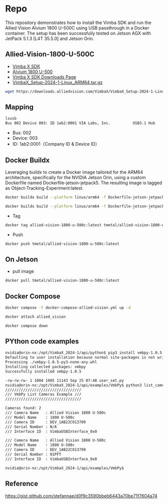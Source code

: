# Repo
This repository demonstrates how to install the Vimba SDK and run the Allied Vision Alvium 1800 U-500C using USB passthrough in a Docker container. The setup has been successfully tested on Jetson AGX with JetPack 5.1.3 [L4T 35.5.0] and Jetson Orin.
## Allied-Vision-1800-U-500C
* [Vimba X SDK](https://www.alliedvision.com/en/products/software/vimba-x-sdk/)  
* [Alvium 1800 U-500](https://www.alliedvision.com/en/products/alvium-configurator/alvium-1800-u/500/)
* [Vimba X SDK Downloads Page](https://www.alliedvision.com/en/products/software/vimba-x-sdk/#c13326)  
* [VimbaX_Setup-2024-1-Linux_ARM64.tar.gz](https://downloads.alliedvision.com/VimbaX/VimbaX_Setup-2024-1-Linux_ARM64.tar.gz)

```bash
wget https://downloads.alliedvision.com/VimbaX/VimbaX_Setup-2024-1-Linux_ARM64.tar.gz
```

## Mapping
```bash
lsusb
Bus 002 Device 003: ID 1ab2:0001 VIA Labs, Inc.          USB3.1 Hub
```

* Bus: 002
* Device: 003
* ID: 1ab2:0001（Company ID & Device ID）

## Docker Buildx
Leveraging buildx to create a Docker image tailored for the ARM64 architecture, specifically for the NVIDIA Jetson Orin, using a custom Dockerfile named Dockerfile-jetson-jetpack5. The resulting image is tagged as Object-Tracking-Experiment:latest.
```bash
docker buildx build --platform linux/arm64 -f Dockerfile-jetson-jetpack5 -t allied-vision-1800-u-500c:latest .
```
```bash
docker buildx build --platform linux/arm64 -f Dockerfile-jetson-jetpack5 -t allied-vision-1800-u-500c:latest .
```

* Tag

```bash
docker tag allied-vision-1800-u-500c:latest tmetal/allied-vision-1800-u-500c:latest
```
* Push

```bash
docker push tmetal/allied-vision-1800-u-500c:latest
```

## On Jetson 
* pull image 
```bash
docker pull tmetal/allied-vision-1800-u-500c:latest
```

## Docker Compose
```bash
docker compose -f docker-compose-allied-vision.yml up -d
```
```bash
docker attach allied_vision
```
```bash
docker compose down
```

## PYthon code examples
```bash
nvidia@orin-nx:/opt/VimbaX_2024-1/api/python$ pip3 install vmbpy-1.0.5-py3-none-any.whl
Defaulting to user installation because normal site-packages is not writeable
Processing ./vmbpy-1.0.5-py3-none-any.whl
Installing collected packages: vmbpy
Successfully installed vmbpy-1.0.5

```
```bash
-rw-rw-rw- 1 1004 1005 11143 Sep 25 07:48 user_set.py
nvidia@orin-nx:/opt/VimbaX_2024-1/api/examples/VmbPy$ python3 list_cameras.py
//////////////////////////////////
/// VmbPy List Cameras Example ///
//////////////////////////////////

Cameras found: 2
/// Camera Name   : Allied Vision 1800 U-500c
/// Model Name    : 1800 U-500c
/// Camera ID     : DEV_1AB22C013709
/// Serial Number : N/A
/// Interface ID  : VimbaUSBInterface_0x0

/// Camera Name   : Allied Vision 1800 U-500c
/// Model Name    : 1800 U-500c
/// Camera ID     : DEV_1AB22C013709
/// Serial Number : 01PFT
/// Interface ID  : VimbaUSBInterface_0x0

nvidia@orin-nx:/opt/VimbaX_2024-1/api/examples/VmbPy$

```
## Reference
https://gist.github.com/stefannae/d0f9c3590bbeb6443a70be71f7604a74  
